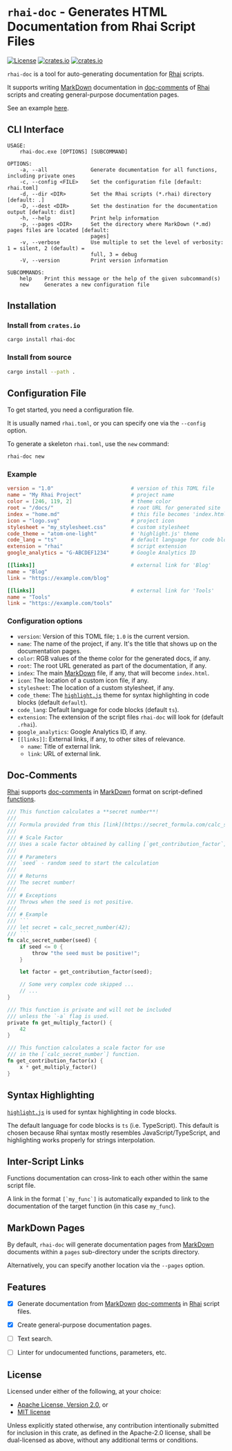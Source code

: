 `rhai-doc` - Generates HTML Documentation from Rhai Script Files
==============================================================

[![License](https://img.shields.io/crates/l/rhai)](https://github.com/license/rhaiscript/rhai-doc)
[![crates.io](https://img.shields.io/crates/v/rhai-doc?logo=rust)](https://crates.io/crates/rhai-doc/)
[![crates.io](https://img.shields.io/crates/d/rhai-doc?logo=rust)](https://crates.io/crates/rhai-doc/)

`rhai-doc` is a tool for auto-generating documentation for [Rhai] scripts.

It supports writing [MarkDown] documentation in [doc-comments] of [Rhai] scripts and creating
general-purpose documentation pages.

See an example [here](https://rhai.rs/rhai-doc).


CLI Interface
-------------

```text
USAGE:
    rhai-doc.exe [OPTIONS] [SUBCOMMAND]

OPTIONS:
    -a, --all              Generate documentation for all functions, including private ones
    -c, --config <FILE>    Set the configuration file [default: rhai.toml]
    -d, --dir <DIR>        Set the Rhai scripts (*.rhai) directory [default: .]
    -D, --dest <DIR>       Set the destination for the documentation output [default: dist]
    -h, --help             Print help information
    -p, --pages <DIR>      Set the directory where MarkDown (*.md) pages files are located [default:
                           pages]
    -v, --verbose          Use multiple to set the level of verbosity: 1 = silent, 2 (default) =
                           full, 3 = debug
    -V, --version          Print version information

SUBCOMMANDS:
    help    Print this message or the help of the given subcommand(s)
    new     Generates a new configuration file
```


Installation
------------

### Install from `crates.io`

```sh
cargo install rhai-doc
```

### Install from source

```sh
cargo install --path .
```


Configuration File
------------------

To get started, you need a configuration file.

It is usually named `rhai.toml`, or you can specify one via the `--config` option.

To generate a skeleton `rhai.toml`, use the `new` command:

```sh
rhai-doc new
```

### Example

```toml
version = "1.0"                         # version of this TOML file
name = "My Rhai Project"                # project name
color = [246, 119, 2]                   # theme color
root = "/docs/"                         # root URL for generated site
index = "home.md"                       # this file becomes 'index.html`
icon = "logo.svg"                       # project icon
stylesheet = "my_stylesheet.css"        # custom stylesheet
code_theme = "atom-one-light"           # 'highlight.js' theme
code_lang = "ts"                        # default language for code blocks
extension = "rhai"                      # script extension
google_analytics = "G-ABCDEF1234"       # Google Analytics ID

[[links]]                               # external link for 'Blog'
name = "Blog"
link = "https://example.com/blog"

[[links]]                               # external link for 'Tools'
name = "Tools"
link = "https://example.com/tools"
```

### Configuration options

- `version`: Version of this TOML file; `1.0` is the current version.
- `name`: The name of the project, if any. It's the title that shows up on the documentation pages.
- `color`: RGB values of the theme color for the generated docs, if any.
- `root`: The root URL generated as part of the documentation, if any.
- `index`: The main [MarkDown] file, if any, that will become `index.html`.
- `icon`: The location of a custom icon file, if any.
- `stylesheet`: The location of a custom stylesheet, if any.
- `code_theme`: The [`highlight.js`](https://highlightjs.org/) theme for syntax highlighting in code blocks (default `default`).
- `code_lang`: Default language for code blocks (default `ts`).
- `extension`: The extension of the script files `rhai-doc` will look for (default `.rhai`).
- `google_analytics`: Google Analytics ID, if any.
- `[[links]]`: External links, if any, to other sites of relevance.
  - `name`: Title of external link.
  - `link`: URL of external link.


Doc-Comments
------------

[Rhai] supports [doc-comments] in [MarkDown] format on script-defined
[functions](https://rhai.rs/book/language/functions.html).

```rust
/// This function calculates a **secret number**!
///
/// Formula provided from this [link](https://secret_formula.com/calc_secret_number).
///
/// # Scale Factor
/// Uses a scale factor obtained by calling [`get_contribution_factor`].
///
/// # Parameters
/// `seed` - random seed to start the calculation
///
/// # Returns
/// The secret number!
///
/// # Exceptions
/// Throws when the seed is not positive.
///
/// # Example
/// ```
/// let secret = calc_secret_number(42);
/// ```
fn calc_secret_number(seed) {
    if seed <= 0 {
        throw "the seed must be positive!";
    }

    let factor = get_contribution_factor(seed);

    // Some very complex code skipped ...
    // ...
}

/// This function is private and will not be included
/// unless the `-a` flag is used.
private fn get_multiply_factor() {
    42
}

/// This function calculates a scale factor for use
/// in the [`calc_secret_number`] function.
fn get_contribution_factor(x) {
    x * get_multiply_factor()
}
```


Syntax Highlighting
-------------------

[`highlight.js`](https://highlightjs.org/) is used for syntax highlighting in code blocks.

The default language for code blocks is `ts` (i.e. TypeScript).  This default is chosen because Rhai
syntax mostly resembles JavaScript/TypeScript, and highlighting works properly for strings interpolation.


Inter-Script Links
------------------

Functions documentation can cross-link to each other within the same script file.

A link in the format ``[`my_func`]`` is automatically expanded to link to the documentation of
the target function (in this case `my_func`).


MarkDown Pages
--------------

By default, `rhai-doc` will generate documentation pages from [MarkDown] documents within a
`pages` sub-directory under the scripts directory.

Alternatively, you can specify another location via the `--pages` option.


Features
--------

- [x] Generate documentation from [MarkDown] [doc-comments] in [Rhai] script files.
- [x] Create general-purpose documentation pages.
- [ ] Text search.
- [ ] Linter for undocumented functions, parameters, etc.


License
-------

Licensed under either of the following, at your choice:

- [Apache License, Version 2.0](https://github.com/semirix/rhai-doc/blob/master/LICENSE-APACHE.txt), or
- [MIT license](https://github.com/semirix/rhai-doc/blob/master/LICENSE-MIT.txt)

Unless explicitly stated otherwise, any contribution intentionally submitted
for inclusion in this crate, as defined in the Apache-2.0 license,
shall be dual-licensed as above, without any additional terms or conditions.


[MarkDown]: https://en.wikipedia.org/wiki/Markdown
[Rhai]: https://rhai.rs
[doc-comments]: https://rhai.rs/book/language/doc-comments.html
